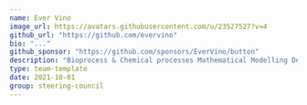 ```yaml
---
name: Ever Vino
image_url: https://avatars.githubusercontent.com/u/23527527?v=4
github_url: "https://github.com/evervino"
bio: "..."
github_sponsor: "https://github.com/sponsors/EverVino/button"
description: "Bioprocess & Chemical processes Mathematical Modelling Developer, Python & JavaScript lover, R user, self-taught person, with experience in data wrangling, data visualization and Wastewater Treatment."
type: team-template
date: 2021-10-01
group: steering-council
---
```

